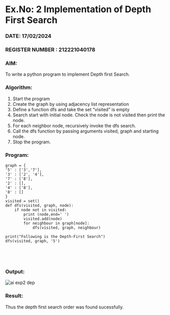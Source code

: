 # Ex.No: 2  Implementation of Depth First Search
### DATE:   17/02/2024                                                                         
### REGISTER NUMBER : 212221040178
### AIM: 
To write a python program to implement Depth first Search. 
### Algorithm:
1. Start the program
2. Create the graph by using adjacency list representation
3. Define a function dfs and take the set “visited” is empty 
4. Search start with initial node. Check the node is not visited then print the node.
5. For each neighbor node, recursively invoke the dfs search.
6. Call the dfs function by passing arguments visited, graph and starting node.
7. Stop the program.
### Program:
```
graph = {
'5' : ['3','7'],
'3' : ['2', '4'],
'7' : ['8'],
'2' : [],
'4' : ['8'],
'8' : []
}
visited = set()
def dfs(visited, graph, node):
    if node not in visited:
        print (node,end=' ')
        visited.add(node)
        for neighbour in graph[node]:
            dfs(visited, graph, neighbour)
            
print("Following is the Depth-First Search")
dfs(visited, graph, '5')





```




### Output:
![ai exp2 dep](https://github.com/VRVijaykumar123/ex1.bfs/assets/133218255/32edbe7a-3566-4dec-8ee7-e0581dab2f41)




### Result:
Thus the depth first search order was found sucessfully.
